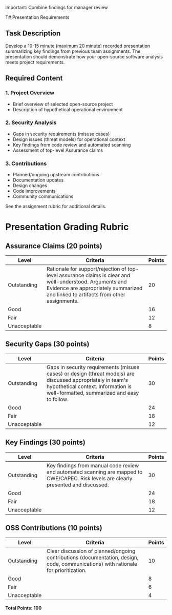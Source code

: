 Important: Combine findings for manager review

T# Presentation Requirements

## Task Description

Develop a 10-15 minute (maximum 20 minute) recorded presentation summarizing key findings from previous team assignments. The presentation should demonstrate how your open-source software analysis meets project requirements.

## Required Content

### 1. Project Overview

- Brief overview of selected open-source project
- Description of hypothetical operational environment

### 2. Security Analysis

- Gaps in security requirements (misuse cases)
- Design issues (threat models) for operational context
- Key findings from code review and automated scanning
- Assessment of top-level Assurance claims

### 3. Contributions

- Planned/ongoing upstream contributions
- Documentation updates
- Design changes
- Code improvements
- Community communications

See the assignment rubric for additional details.

# Presentation Grading Rubric

## Assurance Claims (20 points)

| Level        | Criteria                                                                                                                                                                                        | Points |
| ------------ | ----------------------------------------------------------------------------------------------------------------------------------------------------------------------------------------------- | ------ |
| Outstanding  | Rationale for support/rejection of top-level assurance claims is clear and well-understood. Arguments and Evidence are appropriately summarized and linked to artifacts from other assignments. | 20     |
| Good         |                                                                                                                                                                                                 | 16     |
| Fair         |                                                                                                                                                                                                 | 12     |
| Unacceptable |                                                                                                                                                                                                 | 8      |

## Security Gaps (30 points)

| Level        | Criteria                                                                                                                                                                                         | Points |
| ------------ | ------------------------------------------------------------------------------------------------------------------------------------------------------------------------------------------------ | ------ |
| Outstanding  | Gaps in security requirements (misuse cases) or design (threat models) are discussed appropriately in team's hypothetical context. Information is well-formatted, summarized and easy to follow. | 30     |
| Good         |                                                                                                                                                                                                  | 24     |
| Fair         |                                                                                                                                                                                                  | 18     |
| Unacceptable |                                                                                                                                                                                                  | 12     |

## Key Findings (30 points)

| Level        | Criteria                                                                                                                              | Points |
| ------------ | ------------------------------------------------------------------------------------------------------------------------------------- | ------ |
| Outstanding  | Key findings from manual code review and automated scanning are mapped to CWE/CAPEC. Risk levels are clearly presented and discussed. | 30     |
| Good         |                                                                                                                                       | 24     |
| Fair         |                                                                                                                                       | 18     |
| Unacceptable |                                                                                                                                       | 12     |

## OSS Contributions (10 points)

| Level        | Criteria                                                                                                                           | Points |
| ------------ | ---------------------------------------------------------------------------------------------------------------------------------- | ------ |
| Outstanding  | Clear discussion of planned/ongoing contributions (documentation, design, code, communications) with rationale for prioritization. | 10     |
| Good         |                                                                                                                                    | 8      |
| Fair         |                                                                                                                                    | 6      |
| Unacceptable |                                                                                                                                    | 4      |

**Total Points: 100**
